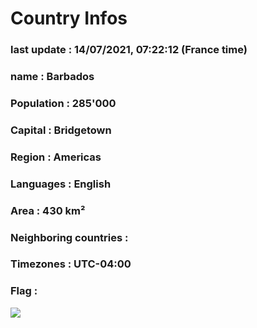 # Country  Infos
### last update : 14/07/2021, 07:22:12 (France time)

### name : Barbados
### Population : 285'000
### Capital : Bridgetown
### Region : Americas
### Languages : English
### Area : 430 km²
### Neighboring countries : 
### Timezones : UTC-04:00

### Flag :
![](https://restcountries.eu/data/brb.svg)